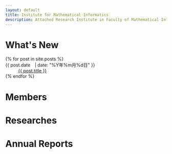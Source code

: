 ```yaml
---
layout: default
title: Institute for Mathematical Informatics
description: Attached Research Institute in Faculty of Mathematical Informatics, Meiji Gakuin University
---
```


# What's New
<dl>
  {% for post in site.posts %}
    <dt>{{ post.date　| date: "%Y年%m月%d日" }}</dt>
    <dd>
      <a href="{{ post.url | relative_url }}">{{ post.title }}</a>
    </dd>
  {% endfor %}
</dl>

# Members

# Researches

# Annual Reports
